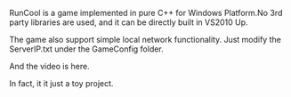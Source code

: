 RunCool is a game implemented in pure C++ for Windows Platform.No 3rd party libraries are used, and it can be directly built in VS2010 Up.

The game also support simple local network functionality. Just modify the ServerIP.txt under the GameConfig folder.

And the video is here. 

In fact, it it just a toy project.
